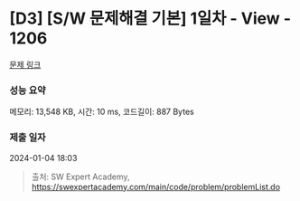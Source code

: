 # [D3] [S/W 문제해결 기본] 1일차 - View - 1206 

[문제 링크](https://swexpertacademy.com/main/code/problem/problemDetail.do?contestProbId=AV134DPqAA8CFAYh) 

### 성능 요약

메모리: 13,548 KB, 시간: 10 ms, 코드길이: 887 Bytes

### 제출 일자

2024-01-04 18:03



> 출처: SW Expert Academy, https://swexpertacademy.com/main/code/problem/problemList.do